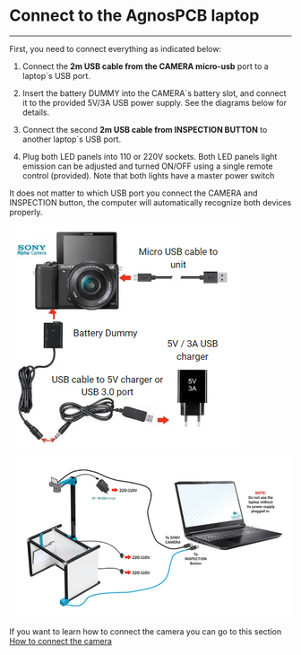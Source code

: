 # **Connect to the AgnosPCB laptop**
___

First, you need to connect everything as indicated below:

1) Connect the **2m USB cable from the CAMERA micro-usb** port to a laptop´s USB port.

2) Insert the battery DUMMY into the CAMERA´s battery slot, and connect it to the provided 5V/3A USB power supply. See the diagrams below for details.


3) Connect the second **2m USB cable from INSPECTION BUTTON** to another laptop´s USB port.


4) Plug both LED panels into 110 or 220V sockets. Both LED panels light emission can be adjusted and turned ON/OFF using a single remote control (provided). Note that both lights have a master power switch


It does not matter to which USB port you connect the CAMERA and INSPECTION button, the computer will automatically recognize both devices properly.


![alt text](assets/conect_camera.PNG)
![alt text](assets/conect-laptop.PNG)

 If you want to learn how to connect the camera you can go to this section [How to connect the camera](Connect-the-camera.md "How to connect the camera")